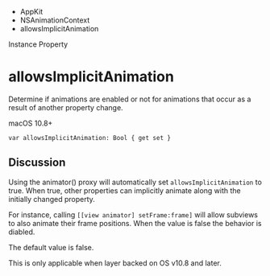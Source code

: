 

- AppKit
- NSAnimationContext
-  allowsImplicitAnimation 

Instance Property

# allowsImplicitAnimation

Determine if animations are enabled or not for animations that occur as a result of another property change.

macOS 10.8+

``` source
var allowsImplicitAnimation: Bool { get set }
```

## Discussion

Using the animator() proxy will automatically set `allowsImplicitAnimation` to true. When true, other properties can implicitly animate along with the initially changed property.

For instance, calling `[[view animator] setFrame:frame]` will allow subviews to also animate their frame positions. When the value is false the behavior is diabled.

The default value is false.

This is only applicable when layer backed on OS v10.8 and later.

